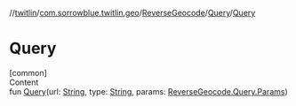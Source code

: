 //[twitlin](../../../index.md)/[com.sorrowblue.twitlin.geo](../../index.md)/[ReverseGeocode](../index.md)/[Query](index.md)/[Query](-query.md)



# Query  
[common]  
Content  
fun [Query](-query.md)(url: [String](https://kotlinlang.org/api/latest/jvm/stdlib/kotlin/-string/index.html), type: [String](https://kotlinlang.org/api/latest/jvm/stdlib/kotlin/-string/index.html), params: [ReverseGeocode.Query.Params](-params/index.md))  



